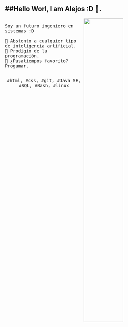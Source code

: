 ##Hello Worl, I am Alejos :D 👋.
---
<p>
  <img src="https://images-wixmp-ed30a86b8c4ca887773594c2.wixmp.com/f/69498b8b-b904-4f79-9c70-37b3371a80f8/dfm5ugt-9c026e51-173f-41a2-a668-86eb40639cc1.gif?token=eyJ0eXAiOiJKV1QiLCJhbGciOiJIUzI1NiJ9.eyJzdWIiOiJ1cm46YXBwOjdlMGQxODg5ODIyNjQzNzNhNWYwZDQxNWVhMGQyNmUwIiwiaXNzIjoidXJuOmFwcDo3ZTBkMTg4OTgyMjY0MzczYTVmMGQ0MTVlYTBkMjZlMCIsIm9iaiI6W1t7InBhdGgiOiJcL2ZcLzY5NDk4YjhiLWI5MDQtNGY3OS05YzcwLTM3YjMzNzFhODBmOFwvZGZtNXVndC05YzAyNmU1MS0xNzNmLTQxYTItYTY2OC04NmViNDA2MzljYzEuZ2lmIn1dXSwiYXVkIjpbInVybjpzZXJ2aWNlOmZpbGUuZG93bmxvYWQiXX0.tCl32y3O8LlBa1ox_ia7ZWQ-Nqq1bq0r2fyeN3-PNxk" align="right" width="50%" height="50%"/>
  <samp>
    <br>Soy un futuro ingeniero en sistemas :D
    <br>
    <br>🔹 Abstento a cualquier tipo de inteligencia artificial.
    <br>🔹 Prodigio de la programación.
    <br>🔹 ¿Pasatiempos favorito? Progamar.

 </samp>
   <br>
  <br>
  <p align="center">
    <samp>
      #html, #css, #git, #Java SE, #SQL, #Bash, #linux
     </samp>
    <br>
  </p>
  
</p>
